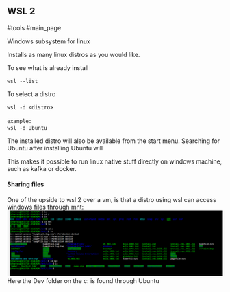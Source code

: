 ## WSL 2
#tools
#main_page 

Windows subsystem for linux

Installs as many linux distros as you would like.

To see what is already install

```
wsl --list
```

To select a distro

```
wsl -d <distro>

example:
wsl -d Ubuntu
```

The installed distro will also be available from the start menu. Searching for Ubuntu after installing Ubuntu will 

This makes it possible to run linux native stuff directly on windows machine, such as kafka or docker.

#### Sharing files
One of the upside to wsl 2 over a vm, is that a distro using wsl can access windows files through mnt:
![](Pasted%20image%2020240619211921.png)
Here the Dev folder on the c: is found through Ubuntu




